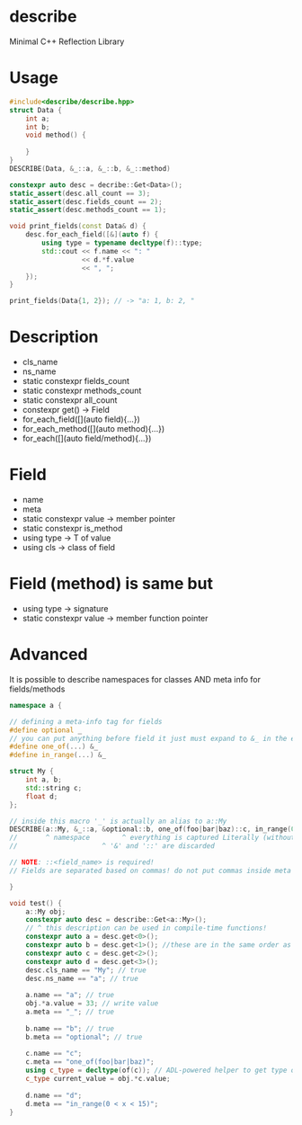 # describe
Minimal C++ Reflection Library

# Usage

```cpp
#include<describe/describe.hpp>
struct Data {   
    int a;
    int b;
    void method() {
    
    }
}
DESCRIBE(Data, &_::a, &_::b, &_::method)

constexpr auto desc = decribe::Get<Data>();
static_assert(desc.all_count == 3);
static_assert(desc.fields_count == 2);
static_assert(desc.methods_count == 1);

void print_fields(const Data& d) {  
    desc.for_each_field([&](auto f) {   
        using type = typename decltype(f)::type;
        std::cout << f.name << ": " 
                  << d.*f.value
                  << ", ";
    });
}

print_fields(Data{1, 2}); // -> "a: 1, b: 2, "

```

# Description
* cls_name
* ns_name
* static constexpr fields_count
* static constexpr methods_count
* static constexpr all_count
* constexpr get<idx>() -> Field
* for_each_field([](auto field){...})
* for_each_method([](auto method){...})
* for_each([](auto field/method){...})

# Field
* name
* meta
* static constexpr value -> member pointer
* static constexpr is_method
* using type -> T of value
* using cls -> class of field

# Field (method) is same but
* using type -> signature
* static constexpr value -> member function pointer

# Advanced

It is possible to describe namespaces for classes AND meta info for fields/methods

```cpp
namespace a {

// defining a meta-info tag for fields
#define optional _
// you can put anything before field it just must expand to &_ in the end
#define one_of(...) &_
#define in_range(...) &_

struct My {
    int a, b;
    std::string c;
    float d;
};

// inside this macro '_' is actually an alias to a::My
DESCRIBE(a::My, &_::a, &optional::b, one_of(foo|bar|baz)::c, in_range(0 < x < 15)::d)
//       ^ namespace        ^ everything is captured Literally (without macro expansion)
//                     ^ '&' and '::' are discarded

// NOTE: ::<field_name> is required!
// Fields are separated based on commas! do not put commas inside meta data!

}

void test() {
    a::My obj;
    constexpr auto desc = describe::Get<a::My>();
    // ^ this description can be used in compile-time functions!
    constexpr auto a = desc.get<0>();
    constexpr auto b = desc.get<1>(); //these are in the same order as in DESCRIBE()
    constexpr auto c = desc.get<2>();
    constexpr auto d = desc.get<3>();
    desc.cls_name == "My"; // true
    desc.ns_name == "a"; // true
    
    a.name == "a"; // true
    obj.*a.value = 33; // write value
    a.meta == "_"; // true
    
    b.name == "b"; // true
    b.meta == "optional"; // true
    
    c.name == "c";
    c.meta == "one_of(foo|bar|baz)";
    using c_type = decltype(of(c)); // ADL-powered helper to get type of field;
    c_type current_value = obj.*c.value;
    
    d.name == "d";
    d.meta == "in_range(0 < x < 15)";
}
```
